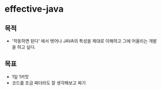 # effective-java

## 목적
 - '작동하면 된다' 에서 벗어나 JAVA의 특성을 제대로 이해하고 그에 어울리는 개발을 하고 싶다.

## 목표
 - 1일 1커밋
 - 코드를 조금 짜더라도 잘 생각해보고 짜기
